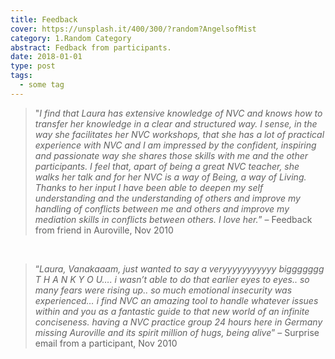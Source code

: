 ```yaml
---
title: Feedback
cover: https://unsplash.it/400/300/?random?AngelsofMist
category: 1.Random Category
abstract: Fedback from participants.
date: 2018-01-01
type: post
tags:
  - some tag
---
```


> "_I find that Laura has extensive knowledge of NVC and knows how to transfer her knowledge in a clear and structured way. I sense, in the way she facilitates her NVC workshops, that she has a lot of practical experience with NVC and I am impressed by the confident, inspiring and passionate way she shares those skills with me and the other participants. I feel that, apart of being a great NVC teacher, she walks her talk and for her NVC is a way of Being, a way of Living. Thanks to her input I have been able to deepen my self understanding and the understanding of others and improve my handling of conflicts between me and others and improve my mediation skills in conflicts between others. I love her._” – Feedback from friend in Auroville, Nov 2010

<br />

> “_Laura, Vanakaaam, just wanted to say a veryyyyyyyyyyy biggggggg T H A N K Y O U…. i wasn’t able to do that earlier eyes to eyes.. so many fears were rising up.. so much emotional insecurity was experienced… i find NVC an amazing tool to handle whatever issues within and you as a fantastic guide to that new world of an infinite conciseness. having a NVC practice group 24 hours here in Germany missing Auroville and its spirit million of hugs, being alive_” – Surprise email from a participant, Nov 2010
